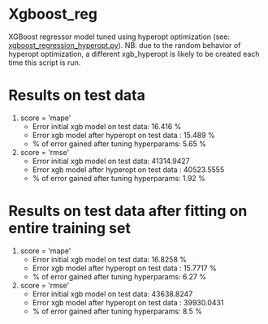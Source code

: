# Xgboost_reg
XGBoost regressor model tuned using hyperopt optimization (see: [xgboost_regression_hyperopt.py](https://github.com/MicheleRomano1996/Xgboost_reg---hyperopt-exercise/blob/main/xgboost_regression_hyperopt.py)).
NB: due to the random behavior of hyperopt optimization, a different xgb_hyperopt is likely to be created each time this script is run.
# Results on test data
1) score = 'mape'
   - Error initial xgb model on test data:  16.416 %
   - Error  xgb model after hyperopt on test data : 15.489 %
   - % of error gained after tuning hyperparams: 5.65 %
2) score = 'rmse'
   - Error initial xgb model on test data:  41314.9427
   - Error  xgb model after hyperopt on test data : 40523.5555
   - % of error gained after tuning hyperparams: 1.92 %
# Results on test data after fitting on entire training set
1) score = 'mape'
   - Error initial xgb model on test data:  16.8258 %
   - Error  xgb model after hyperopt on test data : 15.7717 %
   - % of error gained after tuning hyperparams: 6.27 %
2) score = 'rmse'
   - Error initial xgb model on test data:  43638.8247
   - Error  xgb model after hyperopt on test data : 39930.0431
   - % of error gained after tuning hyperparams: 8.5 %
